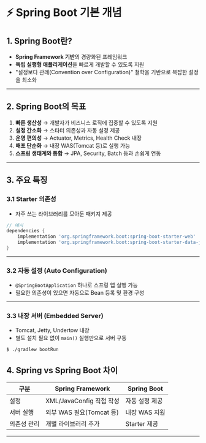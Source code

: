 # ⚡ Spring Boot 기본 개념

## 1. Spring Boot란?
- **Spring Framework 기반**의 경량화된 프레임워크  
- **독립 실행형 애플리케이션**을 빠르게 개발할 수 있도록 지원  
- "설정보다 관례(Convention over Configuration)" 철학을 기반으로 복잡한 설정을 최소화  

---

## 2. Spring Boot의 목표
1. **빠른 생산성** → 개발자가 비즈니스 로직에 집중할 수 있도록 지원  
2. **설정 간소화** → 스타터 의존성과 자동 설정 제공  
3. **운영 편의성** → Actuator, Metrics, Health Check 내장  
4. **배포 단순화** → 내장 WAS(Tomcat 등)로 실행 가능  
5. **스프링 생태계와 통합** → JPA, Security, Batch 등과 손쉽게 연동  

---

## 3. 주요 특징

### 3.1 Starter 의존성
- 자주 쓰는 라이브러리를 모아둔 패키지 제공
```gradle
// 예시
dependencies {
    implementation 'org.springframework.boot:spring-boot-starter-web'
    implementation 'org.springframework.boot:spring-boot-starter-data-jpa'
}
```

---

### 3.2 자동 설정 (Auto Configuration)
- `@SpringBootApplication` 하나로 스프링 앱 실행 가능  
- 필요한 의존성이 있으면 자동으로 Bean 등록 및 환경 구성  

---

### 3.3 내장 서버 (Embedded Server)
- Tomcat, Jetty, Undertow 내장  
- 별도 설치 필요 없이 `main()` 실행만으로 서버 구동  

```bash
$ ./gradlew bootRun
```

## 4. Spring vs Spring Boot 차이

| 구분 | Spring Framework | Spring Boot |
|------|------------------|-------------|
| 설정 | XML/JavaConfig 직접 작성 | 자동 설정 제공 |
| 서버 실행 | 외부 WAS 필요(Tomcat 등) | 내장 WAS 지원 |
| 의존성 관리 | 개별 라이브러리 추가 | Starter 제공 |

---